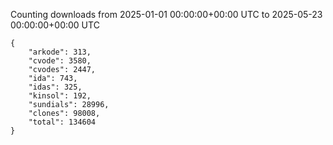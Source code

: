 
Counting downloads from 2025-01-01 00:00:00+00:00 UTC to 2025-05-23 00:00:00+00:00 UTC

```
{
    "arkode": 313,
    "cvode": 3580,
    "cvodes": 2447,
    "ida": 743,
    "idas": 325,
    "kinsol": 192,
    "sundials": 28996,
    "clones": 98008,
    "total": 134604
}
```
